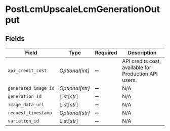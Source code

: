 # PostLcmUpscaleLcmGenerationOutput


## Fields

| Field                                                 | Type                                                  | Required                                              | Description                                           |
| ----------------------------------------------------- | ----------------------------------------------------- | ----------------------------------------------------- | ----------------------------------------------------- |
| `api_credit_cost`                                     | *Optional[int]*                                       | :heavy_minus_sign:                                    | API credits cost, available for Production API users. |
| `generated_image_id`                                  | *Optional[str]*                                       | :heavy_minus_sign:                                    | N/A                                                   |
| `generation_id`                                       | List[*str*]                                           | :heavy_minus_sign:                                    | N/A                                                   |
| `image_data_url`                                      | List[*str*]                                           | :heavy_minus_sign:                                    | N/A                                                   |
| `request_timestamp`                                   | *Optional[str]*                                       | :heavy_minus_sign:                                    | N/A                                                   |
| `variation_id`                                        | List[*str*]                                           | :heavy_minus_sign:                                    | N/A                                                   |